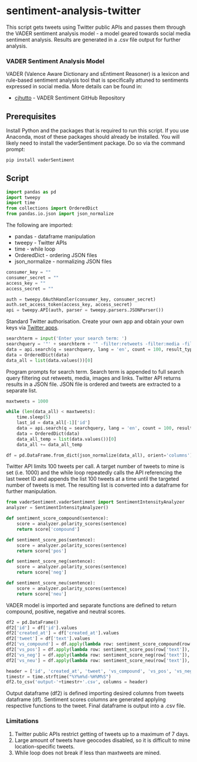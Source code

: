 # sentiment-analysis-twitter
This script gets tweets using Twitter public APIs and passes them through the VADER sentiment analysis model - a model geared towards social media sentiment analysis. Results are generated in a .csv file output for further analysis.  

### VADER Sentiment Analysis Model

VADER (Valence Aware Dictionary and sEntiment Reasoner) is a lexicon and rule-based sentiment analysis tool that is specifically attuned to sentiments expressed in social media. More details can be found in:

* [cjhutto](https://github.com/cjhutto/vaderSentiment) - VADER Sentiment GitHub Repository

## Prerequisites

Install Python and the packages that is required to run this script. If you use Anaconda, most of these packages should already be installed. You will likely need to install the vaderSentiment package. Do so via the command prompt: 

```python
pip install vaderSentiment
```

## Script

```python
import pandas as pd
import tweepy
import time
from collections import OrderedDict
from pandas.io.json import json_normalize
```
The following are imported:  
* pandas - dataframe manipulation
* tweepy - Twitter APIs
* time - while loop
* OrderedDict - ordering JSON files
* json_normalize - normalizing JSON files
```python
consumer_key = ""
consumer_secret = ""
access_key = ""
access_secret = ""

auth = tweepy.OAuthHandler(consumer_key, consumer_secret)
auth.set_access_token(access_key, access_secret)
api = tweepy.API(auth, parser = tweepy.parsers.JSONParser())
```
Standard Twitter authorisation. Create your own app and obtain your own keys via [Twitter apps](https://developer.twitter.com/en/apps).
```python
searchterm = input('Enter your search term: ')
searchquery = '"' + searchterm + '" -filter:retweets -filter:media -filter:images -filter:links'
data = api.search(q = searchquery, lang = 'en', count = 100, result_type = 'mixed')
data = OrderedDict(data)
data_all = list(data.values())[0]
```
Program prompts for search term. Search term is appended to full search query filtering out retweets, media, images and links. 
Twitter API returns results in a JSON file. JSON file is ordered and tweets are extracted to a separate list. 
```python
maxtweets = 1000

while (len(data_all) < maxtweets):
    time.sleep(5)
    last_id = data_all[-1]['id']
    data = api.search(q = searchquery, lang = 'en', count = 100, result_type = 'mixed', max_id = last_id)
    data = OrderedDict(data)
    data_all_temp = list(data.values())[0]
    data_all += data_all_temp

df = pd.DataFrame.from_dict(json_normalize(data_all), orient='columns')
```
Twitter API limits 100 tweets per call. A target number of tweets to mine is set (i.e. 1000) and the while loop repeatedly calls the API referencing the last tweet ID and appends the list 100 tweets at a time until the targeted number of tweets is met. The resulting list is converted into a dataframe for further manipulation. 
```python
from vaderSentiment.vaderSentiment import SentimentIntensityAnalyzer
analyzer = SentimentIntensityAnalyzer()

def sentiment_score_compound(sentence):
    score = analyzer.polarity_scores(sentence)
    return score['compound']

def sentiment_score_pos(sentence):
    score = analyzer.polarity_scores(sentence)
    return score['pos']

def sentiment_score_neg(sentence):
    score = analyzer.polarity_scores(sentence)
    return score['neg']

def sentiment_score_neu(sentence):
    score = analyzer.polarity_scores(sentence)
    return score['neu']
```
VADER model is imported and separate functions are defined to return compound, positive, negative and neutral scores. 
```python
df2 = pd.DataFrame()
df2['id'] = df['id'].values
df2['created_at'] = df['created_at'].values
df2['tweet'] = df['text'].values
df2['vs_compound'] = df.apply(lambda row: sentiment_score_compound(row['text']), axis=1)
df2['vs_pos'] = df.apply(lambda row: sentiment_score_pos(row['text']), axis=1)
df2['vs_neg'] = df.apply(lambda row: sentiment_score_neg(row['text']), axis=1)
df2['vs_neu'] = df.apply(lambda row: sentiment_score_neu(row['text']), axis=1)

header = ['id', 'created_at', 'tweet', 'vs_compound', 'vs_pos', 'vs_neg', 'vs_neu']
timestr = time.strftime("%Y%m%d-%H%M%S")
df2.to_csv('output-'+timestr+'.csv', columns = header)
```
Output dataframe (df2) is defined importing desired columns from tweets dataframe (df). Sentiment scores columns are generated applying respective functions to the tweet. Final dataframe is output into a .csv file. 

### Limitations
1. Twitter public APIs restrict getting of tweets up to a maximum of 7 days. 
2. Large amount of tweets have geocodes disabled, so it is difficult to mine location-specific tweets. 
3. While loop does not break if less than maxtweets are mined. 

